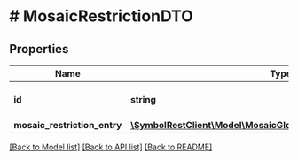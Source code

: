 # # MosaicRestrictionDTO

## Properties

Name | Type | Description | Notes
------------ | ------------- | ------------- | -------------
**id** | **string** | Internal resource identifier. |
**mosaic_restriction_entry** | [**\SymbolRestClient\Model\MosaicGlobalRestrictionEntryWrapperDTO**](MosaicGlobalRestrictionEntryWrapperDTO.md) |  |

[[Back to Model list]](../../README.md#models) [[Back to API list]](../../README.md#endpoints) [[Back to README]](../../README.md)
